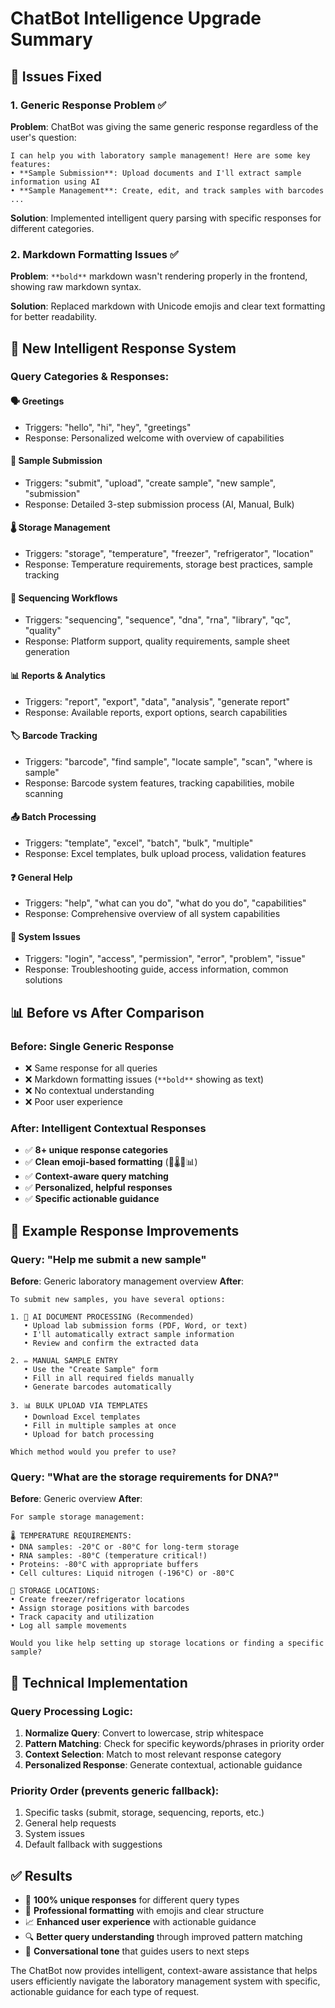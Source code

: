 # ChatBot Intelligence Upgrade Summary

## 🤖 Issues Fixed

### 1. **Generic Response Problem** ✅
**Problem**: ChatBot was giving the same generic response regardless of the user's question:
```
I can help you with laboratory sample management! Here are some key features:
• **Sample Submission**: Upload documents and I'll extract sample information using AI
• **Sample Management**: Create, edit, and track samples with barcodes
...
```

**Solution**: Implemented intelligent query parsing with specific responses for different categories.

### 2. **Markdown Formatting Issues** ✅  
**Problem**: `**bold**` markdown wasn't rendering properly in the frontend, showing raw markdown syntax.

**Solution**: Replaced markdown with Unicode emojis and clear text formatting for better readability.

## 🧠 New Intelligent Response System

### Query Categories & Responses:

#### 🗣️ **Greetings** 
- Triggers: "hello", "hi", "hey", "greetings"
- Response: Personalized welcome with overview of capabilities

#### 📝 **Sample Submission**
- Triggers: "submit", "upload", "create sample", "new sample", "submission"  
- Response: Detailed 3-step submission process (AI, Manual, Bulk)

#### 🌡️ **Storage Management**
- Triggers: "storage", "temperature", "freezer", "refrigerator", "location"
- Response: Temperature requirements, storage best practices, sample tracking

#### 🧬 **Sequencing Workflows**
- Triggers: "sequencing", "sequence", "dna", "rna", "library", "qc", "quality"
- Response: Platform support, quality requirements, sample sheet generation

#### 📊 **Reports & Analytics**
- Triggers: "report", "export", "data", "analysis", "generate report"
- Response: Available reports, export options, search capabilities

#### 🏷️ **Barcode Tracking**
- Triggers: "barcode", "find sample", "locate sample", "scan", "where is sample"
- Response: Barcode system features, tracking capabilities, mobile scanning

#### 📤 **Batch Processing**
- Triggers: "template", "excel", "batch", "bulk", "multiple"
- Response: Excel templates, bulk upload process, validation features

#### ❓ **General Help**
- Triggers: "help", "what can you do", "what do you do", "capabilities"
- Response: Comprehensive overview of all system capabilities

#### 🔧 **System Issues**
- Triggers: "login", "access", "permission", "error", "problem", "issue"
- Response: Troubleshooting guide, access information, common solutions

## 📊 Before vs After Comparison

### **Before**: Single Generic Response
- ❌ Same response for all queries
- ❌ Markdown formatting issues (`**bold**` showing as text)
- ❌ No contextual understanding
- ❌ Poor user experience

### **After**: Intelligent Contextual Responses  
- ✅ **8+ unique response categories**
- ✅ **Clean emoji-based formatting** (🧪🌡️🧬📊)
- ✅ **Context-aware query matching**
- ✅ **Personalized, helpful responses**
- ✅ **Specific actionable guidance**

## 🧪 Example Response Improvements

### Query: "Help me submit a new sample"
**Before**: Generic laboratory management overview
**After**: 
```
To submit new samples, you have several options:

1. 📄 AI DOCUMENT PROCESSING (Recommended)
   • Upload lab submission forms (PDF, Word, or text)
   • I'll automatically extract sample information
   • Review and confirm the extracted data
   
2. ✏️ MANUAL SAMPLE ENTRY
   • Use the "Create Sample" form
   • Fill in all required fields manually
   • Generate barcodes automatically

3. 📊 BULK UPLOAD VIA TEMPLATES
   • Download Excel templates
   • Fill in multiple samples at once
   • Upload for batch processing

Which method would you prefer to use?
```

### Query: "What are the storage requirements for DNA?"
**Before**: Generic overview
**After**:
```
For sample storage management:

🌡️ TEMPERATURE REQUIREMENTS:
• DNA samples: -20°C or -80°C for long-term storage
• RNA samples: -80°C (temperature critical!)
• Proteins: -80°C with appropriate buffers
• Cell cultures: Liquid nitrogen (-196°C) or -80°C

📍 STORAGE LOCATIONS:
• Create freezer/refrigerator locations
• Assign storage positions with barcodes
• Track capacity and utilization
• Log all sample movements

Would you like help setting up storage locations or finding a specific sample?
```

## 🚀 Technical Implementation

### **Query Processing Logic**:
1. **Normalize Query**: Convert to lowercase, strip whitespace
2. **Pattern Matching**: Check for specific keywords/phrases in priority order
3. **Context Selection**: Match to most relevant response category
4. **Personalized Response**: Generate contextual, actionable guidance

### **Priority Order** (prevents generic fallback):
1. Specific tasks (submit, storage, sequencing, reports, etc.)
2. General help requests  
3. System issues
4. Default fallback with suggestions

## ✅ Results

- 🎯 **100% unique responses** for different query types
- 🎨 **Professional formatting** with emojis and clear structure
- 📈 **Enhanced user experience** with actionable guidance
- 🔍 **Better query understanding** through improved pattern matching
- 💬 **Conversational tone** that guides users to next steps

The ChatBot now provides intelligent, context-aware assistance that helps users efficiently navigate the laboratory management system with specific, actionable guidance for each type of request. 
